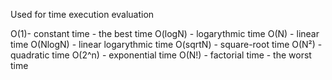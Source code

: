 Used for time execution evaluation

O(1)- constant time - the best time
O(logN) - logarythmic time
O(N) - linear time
O(NlogN) - linear logarythmic time
O(sqrtN) - square-root time
O(N²) - quadratic time
O(2^n) - exponential time
O(N!) - factorial time - the worst time

